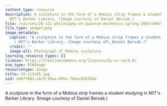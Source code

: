 ```yaml
---
content_type: resource
description: A sculpture in the form of a Mobius strip frames a student studying in
  MIT's Barker Library. (Image courtesy of Daniel Bersak.)
file: /courses/24-111-philosophy-of-quantum-mechanics-spring-2005/d46f7083a5c959aab95afb6acb2678da_24-111s05.jpg
file_type: image/jpeg
image_metadata:
  caption: "A sculpture in the form of a Mobius strip frames a student studying in\
    \ MIT's Barker Library. (Image courtesy of\_Daniel Bersak.)"
  credit: ''
  image-alt: Photograph of Mobius sculpture.
learning_resource_types: []
license: https://creativecommons.org/licenses/by-nc-sa/4.0/
ocw_type: OCWImage
resourcetype: Image
title: 24-111s05.jpg
uid: d46f7083-a5c9-59aa-b95a-fb6acb2678da
---
```

A sculpture in the form of a Mobius strip frames a student studying in MIT's Barker Library. (Image courtesy of Daniel Bersak.)